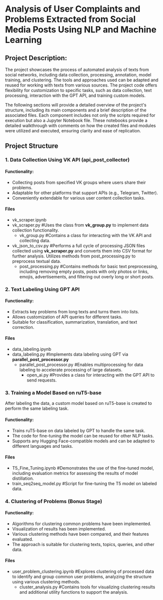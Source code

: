 # Analysis of User Complaints and Problems Extracted from Social Media Posts Using NLP and Machine Learning
## Project Description:

The project showcases the process of automated analysis of texts from social networks, including data collection, processing, annotation, model training, and clustering. The tools and approaches used can be adapted and reused for working with texts from various sources. The project code offers flexibility for customization to specific tasks, such as data collection, text processing, interaction with the GPT API, and training custom models.

The following sections will provide a detailed overview of the project's structure, including its main components and a brief description of the associated files. Each component includes not only the scripts required for execution but also a Jupyter Notebook file. These notebooks provide a detailed walkthrough with comments on how the created files and modules were utilized and executed, ensuring clarity and ease of replication.

## Project Structure

### 1. Data Collection Using VK API (api_post_collector)

#### Functionality:

- Collecting posts from specified VK groups where users share their problems.
- Adaptable for other platforms that support APIs (e.g., Telegram, Twitter).
- Conveniently extendable for various user content collection tasks.

#### Files
- vk_scraper.ipynb 
- vk_scraper.py #Uses the class from __vk_group.py__ to implement data collection functionality.
  - vk_group.py #Contains a class for interacting with the VK API and collecting data. 
- vk_json_to_csv.py #Performs a full cycle of processing JSON files collected using __vk_scraper.py__ and converts them into CSV format for further analysis. Utilizes methods from post_processing.py to preprocess textual data.
  - post_processing.py #Contains methods for basic text preprocessing, including removing empty posts, posts with only photos or links, emojis, advertisements, and filtering out overly long or short posts.

### 2. Text Labeling Using GPT API

#### Functionality:
- Extracts key problems from long texts and turns them into lists.
- Allows customization of API queries for different tasks.
- Suitable for classification, summarization, translation, and text correction.

#### Files

- data_labeling.ipynb
- data_labeling.py #Implements data labeling using GPT via __parallel_post_processor.py__
  - parallel_post_processor.py #Enables multiprocessing for data labeling to accelerate processing of large datasets.
     - open_ai.py #Provides a class for interacting with the GPT API to send requests.

### 3. Training a Model Based on ruT5-base

After labeling the data, a custom model based on ruT5-base is created to perform the same labeling task.

#### Functionality:

- Trains ruT5-base on data labeled by GPT to handle the same task.
- The code for fine-tuning the model can be reused for other NLP tasks.
- Supports any Hugging Face-compatible models and can be adapted to different languages and tasks.

#### Files

- T5_Fine_Tuning.ipynb #Demonstrates the use of the fine-tuned model, including evaluation metrics for assessing the results of model distillation.
- train_seq2seq_model.py #Script for fine-tuning the T5 model on labeled data.

### 4. Clustering of Problems (Bonus Stage)

#### Functionality:

- Algorithms for clustering common problems have been implemented.
- Visualization of results has been implemented.
- Various clustering methods have been compared, and their features evaluated.
- The approach is suitable for clustering texts, topics, queries, and other data.

#### Files

- user_problem_clustering.ipynb #Explores clustering of processed data to identify and group common user problems, analyzing the structure using various clustering methods.
    - cluster_analysis.py #Contains tools for visualizing clustering results and additional utility functions to support the analysis.
  
